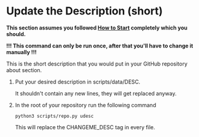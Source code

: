 # Update the Description (short)

**This section assumes you followed [How to Start](START.md) completely which you
should.**

**!!! This command can only be run once, after that you'll have to change it
manually !!!**

This is the short description that you would put in your GitHub repository about
section.

1. Put your desired description in scripts/data/DESC.

   It shouldn't contain any new lines, they will get replaced anyway.

1. In the root of your repository run the following command

   ```shell
   python3 scripts/repo.py udesc
   ```

   This will replace the CHANGEME_DESC tag in every file.
